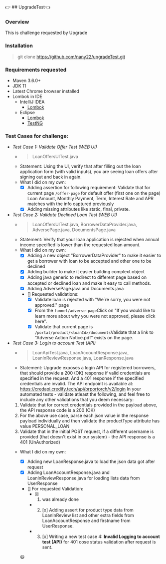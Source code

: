 :point_right: ## UpgradeTest:point_left:
### Overview
This is challenge requested by Upgrade
### Installation
> git clone https://github.com/nany22/upgradeTest.git
### Requirements requested
  - Maven 3.6.0+
  - JDK 11
  - Latest Chrome browser installed
  - Lombok in IDE
      * IntelliJ IDEA 
        - [Lombok](https://projectlombok.org/setup/intellij)  
      * Eclipse 
        - [Lombok](https://projectlombok.org/setup/eclipse) 
        - [TestNG](https://marketplace.eclipse.org/content/testng-eclipse) 
### Test Cases for challenge:
  - *Test Case 1: Validate Offer Test (WEB UI)*
    * > LoanOffersUITest.java
    * Statement: Using the UI, verify that after filling out the loan application form (with valid inputs), you are seeing loan offers after signing out and back in again.
    * What I did on my own: 
      - [x] Adding assertion for following requirement: Validate that for current page `/offer-page` for default offer (first one on the page) Loan Amount, Monthly Payment, Term, Interest Rate and APR matches with the info captured previously
      - [x] Adding missing attributes like static, final, private.
            
  - *Test Case 2: Validate Declined Loan Test (WEB UI)*
    * > LoanOffersUITest.java, BorrowerDataProvider.java, AdversePage.java, DocumentsPage.java
    * Statement: Verify that your loan application is rejected when annual income specified is lower than the requested loan amount.
    * What I did on my own: 
      - [x] Adding a new object "BorrowerDataProvider" to make it easier to get a borrower with loan to be accepted and other one to be declined
      - [x] Adding builder to make it easier building complext object
      - [x] Adding java generic to redirect to different page based on accepted or declined loan and make it easy to call methods.
      - [x] Adding AdversePage.java and Documents.java
      - [] Requested validations:
        - [x] Validate loan is rejected with "We´re sorry, you were not approved." page
        - [x] From the `funnel/adverse-page`Click on "If you would like to learn more about why you were not approved, please click here".
        - [x] Validate that current page is `/portal/product/<loanId>/documents`Validate that a link to "Adverse Action Notice.pdf" exists on the page.
  - *Test Case 3: Login to account Test (API)*
    * > LoanApiTest.java, LoanAccountResponse.java, LoanInReviewResponse.java, LoanResponse.java
    * Statement: Upgrade exposes a login API for registered borrowers, that should provide a 200 (OK) response if valid credentials are specified in the request. And a 401 response if the specified credentials are invalid. 
The API endpoint is available at: https://credapi.credify.tech/api/brportorch/v2/login
In your automated tests - validate atleast the following, and feel free to include any other validations that you deem necessary:
    1. Validate that for correct credentials provided in the payload above, the API response code is a 200 (OK)
    2. For the above use case, parse each json value in the response payload individually and then validate the productType attribute has value PERSONAL_LOAN
    3. Validate that in the initial POST request, if a different username is provided (that doesn't exist in our system) - the API response is a 401 (UnAuthorized)
    * What I did on my own: 
      - [x] Adding new LoanResponse.java to load the json data got after request
      - [x] Adding LoanAccountResponse.java and LoanInReviewResponse.java for loading lists data from UserResponse
      - [] For requested Validation:
          - [x] 1. was already done
          - 2. [x] Adding assert for product type data from LoanInReview list and other extra fields from LoanAccountResponse and firstname from UserResponse.
          - 3. [x] Writing a new test case 4: **Invalid Logging to account test (API)** for 401 cose status validation after request is sent.
          
          
          
       :smiley:
   

